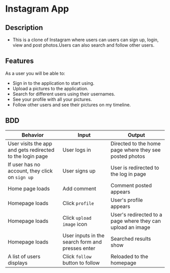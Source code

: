 # Instagram App

## Description
- This is a clone of Instagram where users can users can sign up, login, view and post photos.Users can also search and follow other users.

## Features
As a user you will be able to:

- Sign in to the application to start using.
- Upload a pictures to the application.
- Search for different users using their usernames.
- See your profile with all your pictures.
- Follow other users and see their pictures on my timeline.

## BDD
| Behavior            | Input                         | Output                        | 
| ------------------- | ----------------------------- | ----------------------------- |
| User visits the app and gets redirected to the login page  | User logs in | Directed to the home page where they see posted photos | 
If user has no account, they click on `sign up` | User signs up | User is redirected to the log in page |
|  Home page loads | Add comment  | Comment posted appears |
|  Homepage loads | Click `profile` | User's profile appears | 
| Homepage loads | Click `upload image` icon | User's redirected to a page where they can upload an image |  
| Homepage loads | User inputs in the search form and presses enter | Searched results show |
| A list of users displays | Click `follow` button to follow | Reloaded to the homepage




